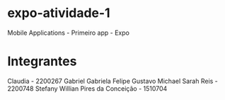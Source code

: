 # expo-atividade-1
Mobile Applications - Primeiro app - Expo

# Integrantes
Claudia - 2200267
Gabriel
Gabriela
Felipe
Gustavo
Michael
Sarah Reis - 2200748
Stefany
Willian Pires da Conceição - 1510704